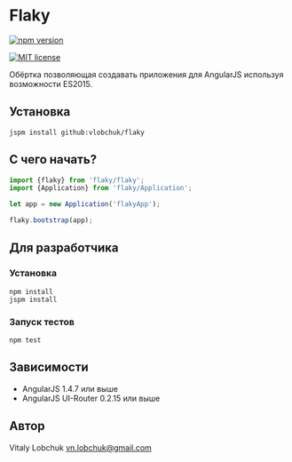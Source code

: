 # Flaky

[![npm version](http://img.shields.io/npm/v/REPO.svg?style=flat)](https://npmjs.org/package/REPO "View this project on npm")

[![MIT license](http://img.shields.io/badge/license-MIT-brightgreen.svg)](http://opensource.org/licenses/MIT)

Обёртка позволяющая создавать приложения для AngularJS используя возможности ES2015.

## Установка

``` console
jspm install github:vlobchuk/flaky
```

## С чего начать?

``` javascript
import {flaky} from 'flaky/flaky';
import {Application} from 'flaky/Application';

let app = new Application('flakyApp');

flaky.bootstrap(app);
```

## Для разработчика

### Установка

``` console
npm install
jspm install
```

### Запуск тестов

``` console
npm test
```

## Зависимости

- AngularJS 1.4.7 или выше
- AngularJS UI-Router 0.2.15 или выше

## Автор

Vitaly Lobchuk <vn.lobchuk@gmail.com>
